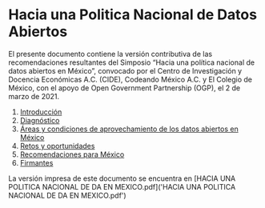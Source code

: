 # Hacia una Politica Nacional de Datos Abiertos


El presente documento contiene la versión contributiva de las recomendaciones resultantes del Simposio “Hacia una política nacional de datos abiertos en México”, convocado por el Centro de Investigación y Docencia Económicas A.C. (CIDE), Codeando México A.C. y El Colegio de México, con el apoyo de Open Government Partnership (OGP), el 2 de marzo de 2021.

1. [Introducción](documento/1-introduccion.md)  
2. [Diagnóstico](documento/2-diagnostico.md)  
3. [Áreas y condiciones de aprovechamiento de los datos abiertos en México](documento/3-condiciones.md)  
4. [Retos y oportunidades](documento/4-retos.md)  
5. [Recomendaciones para México](documento/5-recomendaciones.md)  
6. [Firmantes](documento/6-firmantes.md)  


La versión impresa de este documento se encuentra en [HACIA UNA POLITICA NACIONAL DE DA EN MEXICO.pdf]('HACIA UNA POLITICA NACIONAL DE DA EN MEXICO.pdf')
